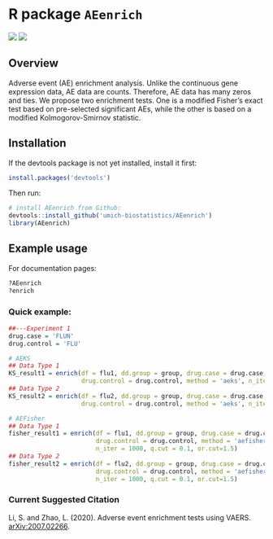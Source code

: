 
<!-- README.md is generated from README.Rmd. Please edit that file -->

# R package `AEenrich`

[![](https://img.shields.io/badge/devel%20version-1.0.0-blue.svg)](https://github.com/umich-biostatistics/AEenrich)
[![](https://img.shields.io/github/languages/code-size/umich-biostatistics/AEenrich.svg)](https://github.com/umich-biostatistics/AEenrich)

## Overview

Adverse event (AE) enrichment analysis. Unlike the continuous gene
expression data, AE data are counts. Therefore, AE data has many zeros
and ties. We propose two enrichment tests. One is a modified Fisher’s
exact test based on pre-selected significant AEs, while the other is
based on a modified Kolmogorov-Smirnov statistic.

## Installation

If the devtools package is not yet installed, install it first:

``` r
install.packages('devtools')
```

Then run:

``` r
# install AEenrich from Github:
devtools::install_github('umich-biostatistics/AEenrich') 
library(AEenrich)
```

## Example usage

For documentation pages:

``` r
?AEenrich
?enrich
```

### Quick example:

``` r
##---Experiment 1 
drug.case = 'FLUN'
drug.control = 'FLU'

# AEKS
## Data Type 1
KS_result1 = enrich(df = flu1, dd.group = group, drug.case = drug.case, 
                    drug.control = drug.control, method = 'aeks', n_iter = 1000)
## Data Type 2
KS_result2 = enrich(df = flu2, dd.group = group, drug.case = drug.case, 
                    drug.control = drug.control, method = 'aeks', n_iter = 1000)

# AEFisher
## Data Type 1
fisher_result1 = enrich(df = flu1, dd.group = group, drug.case = drug.case, 
                        drug.control = drug.control, method = 'aefisher', 
                        n_iter = 1000, q.cut = 0.1, or.cut=1.5)
## Data Type 2
fisher_result2 = enrich(df = flu2, dd.group = group, drug.case = drug.case, 
                        drug.control = drug.control, method = 'aefisher', 
                        n_iter = 1000, q.cut = 0.1, or.cut=1.5)
```

### Current Suggested Citation

Li, S. and Zhao, L. (2020). Adverse event enrichment tests using VAERS.
[arXiv:2007.02266](https://arxiv.org/abs/2007.02266).
